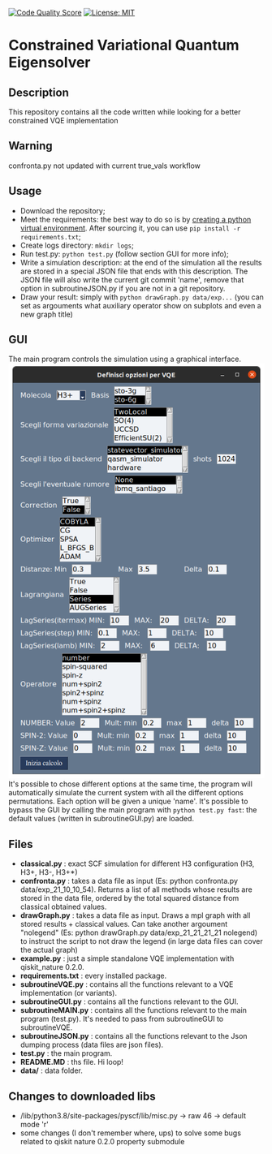 [![Code Quality Score](https://api.codiga.io/project/29093/score/svg)](https://frontend.code-inspector.com/public/project/29093/C-VQE/dashboard)  [![License: MIT](https://img.shields.io/badge/License-MIT-yellow.svg)](https://opensource.org/licenses/MIT)

# Constrained Variational Quantum Eigensolver

## Description

This repository contains all the code written while looking for a better constrained VQE implementation

## Warning

confronta.py not updated with current true_vals workflow

## Usage

* Download the repository;
* Meet the requirements: the best way to do so is by [creating a python virtual environment](https://docs.python.org/3/library/venv.html). After sourcing it, you can use `pip install -r requirements.txt`;
* Create logs directory: `mkdir logs`;
* Run test.py: `python test.py` (follow section GUI for more info);
* Write a simulation description: at the end of the simulation all the results are stored in a special JSON file that ends with this description. The JSON file will also write the current git commit 'name', remove that option in subroutineJSON.py if you are not in a git repository. 
* Draw your result: simply with `python drawGraph.py data/exp...` (you can set as argouments what auxiliary operator show on subplots and even a new graph title)

## GUI

The main program controls the simulation using a graphical interface. 
![GUI](https://github.com/rodolfocarobene/C-VQE/blob/master/images/GUI.png)
It's possible to chose different options at the same time, the program will automatically simulate the current system with all the different options permutations. 
Each option will be given a unique 'name'.
It's possible to bypass the GUI by calling the main program with `python test.py fast`: the default values (written in subroutineGUI.py) are loaded.

## Files

* __classical.py__ : exact SCF simulation for different H3 configuration (H3, H3+, H3-, H3+*)
* __confronta.py__ : takes a data file as input (Es: python confronta.py data/exp_21_10_10_54). Returns a list of all methods whose results are stored in the data file, ordered by the total squared distance from classical obtained values.
* __drawGraph.py__ : takes a data file as input. Draws a mpl graph with all stored results + classical values. Can take another argoument "nolegend" (Es: python drawGraph.py data/exp_21_21_21_21 nolegend) to instruct the script to not draw the legend (in large data files can cover the actual graph)
* __example.py__ : just a simple standalone VQE implementation with qiskit_nature 0.2.0.
* __requirements.txt__ : every installed package.
* __subroutineVQE.py__ : contains all the functions relevant to a VQE implementation (or variants).
* __subroutineGUI.py__ : contains all the functions relevant to the GUI.
* __subroutineMAIN.py__ : contains all the functions relevant to the main program (test.py). It's needed to pass from subroutineGUI to subroutineVQE.
* __subroutineJSON.py__ : contains all the functions relevant to the Json dumping process (data files are json files).
* __test.py__ : the main program.
* __README.MD__ : ths file. Hi loop!
* __data/__ : data folder.

## Changes to downloaded libs

* /lib/python3.8/site-packages/pyscf/lib/misc.py -> raw 46 -> default mode 'r'
* some changes (I don't remember where, ups) to solve some bugs related to qiskit nature 0.2.0 property submodule
  
